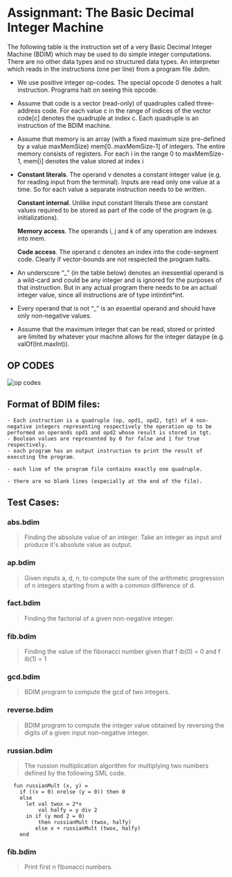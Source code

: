 # Assignmant: The Basic Decimal Integer Machine
The following table is the instruction set of a very Basic Decimal Integer Machine (BDIM) which may be used to
do simple integer computations. There are no other data types and no structured data types. An interpreter which 
reads in the instructions (one per line) from a program file <filename>.bdim.

  - We use positive integer op-codes. The special opcode 0 denotes a halt instruction. Programs halt on
  seeing this opcode.

  - Assume that code is a vector (read-only) of quadruples called three-address code. For each value c in the
  range of indices of the vector code[c] denotes the quadruple at index c. Each quadruple is an instruction
  of the BDIM machine.

  - Assume that memory is an array (with a fixed maximum size pre-defined by a value maxMemSize)
  mem[0..maxMemSize-1] of integers. The entire memory consists of registers. For each i in the range
  0 to maxMemSize-1, mem[i] denotes the value stored at index i

  - **Constant literals**. The operand v denotes a constant integer value (e.g. for reading input from the
  terminal). Inputs are read only one value at a time. So for each value a separate instruction needs
  to be written.

    **Constant internal**. Unlike input constant literals these are constant values required to be stored as part
      of the code of the program (e.g. initializations).

    **Memory access**. The operands i, j and k of any operation are indexes into mem.

    **Code access**. The operand c denotes an index into the code-segment code. Clearly if vector-bounds are
      not respected the program halts.

  - An underscore “_” (in the table below) denotes an inessential operand is a wild-card and could be any
  integer and is ignored for the purposes of that instruction. But in any actual program there needs to be
  an actual integer value, since all instructions are of type int*int*int*int.

  - Every operand that is not “_” is an essential operand and should have only non-negative values.

  - Assume that the maximum integer that can be read, stored or printed are limited by whatever your
  machne allows for the integer dataype (e.g. valOf(Int.maxInt)).
  
  
  ## OP CODES
  
  ![op codes](https://user-images.githubusercontent.com/58507582/149345102-6a0d6d67-ef55-420a-89b6-1dbf932f121b.png)
  
  ## Format of BDIM files:
  
    - Each instruction is a quadruple (op, opd1, opd2, tgt) of 4 non-negative integers representing respectively the operation op to be performed on operands opd1 and opd2 whose result is stored in tgt.
    - Boolean values are represented by 0 for false and 1 for true respectively.
    - each program has an output instruction to print the result of executing the program.
  
    - each line of the program file contains exactly one quadruple.
  
    - there are no blank lines (especially at the end of the file).
  
  ## Test Cases:
  
  ### abs.bdim
  > Finding the absolute value of an integer. Take an integer as input and produce it's absolute value as output.
  
  ### ap.bdim
  > Given inputs a, d, n, to compute the sum of the arithmetic progression of n integers starting from a with a common difference of d.
  
  ### fact.bdim 
  > Finding the factorial of a given non-negative integer.
  
  ### fib.bdim
  > Finding the value of the fibonacci number given that f ib(0) = 0 and f ib(1) = 1
### gcd.bdim
  > BDIM program to compute the gcd of two integers.
### reverse.bdim
  > BDIM program to compute the integer value obtained by reversing the digits of a given input non-negative integer.
### russian.bdim
  > The russion multiplication algorithm for multiplying two numbers defined by the following SML code.
  ```
    fun russianMult (x, y) =
      if ((x = 0) orelse (y = 0)) then 0
      else
        let val twox = 2*x
            val halfy = y div 2
        in if (y mod 2 = 0)
            then russianMult (twox, halfy)
           else x + russianMult (twox, halfy)
      end
  ```
  ### fib.bdim
  > Print first n fibonacci numbers.
  
